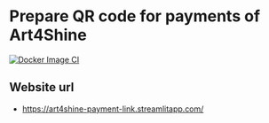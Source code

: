 # Prepare QR code for payments of Art4Shine

[![Docker Image CI](https://github.com/ds-praveenkumar/vpa-qr-generator/actions/workflows/docker-image.yml/badge.svg)](https://github.com/ds-praveenkumar/vpa-qr-generator/actions/workflows/docker-image.yml)

## Website url
- https://art4shine-payment-link.streamlitapp.com/
